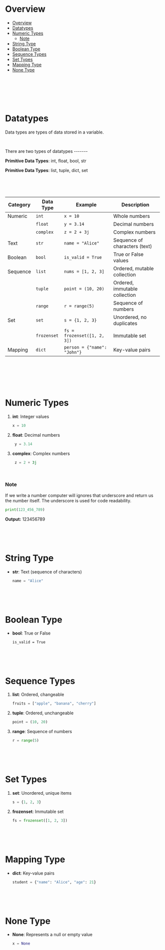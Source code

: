 # Overview

- [Overview](#overview)
- [Datatypes](#datatypes)
- [Numeric Types](#numeric-types)
  - [Note](#note)
- [String Type](#string-type)
- [Boolean Type](#boolean-type)
- [Sequence Types](#sequence-types)
- [Set Types](#set-types)
- [Mapping Type](#mapping-type)
- [None Type](#none-type)

&nbsp;

&nbsp;

&nbsp;

# Datatypes

Data types are types of data stored in a variable.

&nbsp;

There are two types of datatypes -------

**Primitive Data Types**: int, float, bool, str

**Primitive Data Types**: list, tuple, dict, set

&nbsp;

&nbsp;

| **Category** | **Data Type** | **Example**                 | **Description**               |
| ------------ | ------------- | --------------------------- | ----------------------------- |
| Numeric      | `int`         | `x = 10`                    | Whole numbers                 |
|              | `float`       | `y = 3.14`                  | Decimal numbers               |
|              | `complex`     | `z = 2 + 3j`                | Complex numbers               |
| Text         | `str`         | `name = "Alice"`            | Sequence of characters (text) |
| Boolean      | `bool`        | `is_valid = True`           | True or False values          |
| Sequence     | `list`        | `nums = [1, 2, 3]`          | Ordered, mutable collection   |
|              | `tuple`       | `point = (10, 20)`          | Ordered, immutable collection |
|              | `range`       | `r = range(5)`              | Sequence of numbers           |
| Set          | `set`         | `s = {1, 2, 3}`             | Unordered, no duplicates      |
|              | `frozenset`   | `fs = frozenset([1, 2, 3])` | Immutable set                 |
| Mapping      | `dict`        | `person = {"name": "John"}` | Key-value pairs               |

&nbsp;

&nbsp;

&nbsp;

# Numeric Types

1. **int**: Integer values

   ```py
   x = 10
   ```

2. **float**: Decimal numbers

   ```py
    y = 3.14
   ```

3. **complex**: Complex numbers

   ```py
    z = 2 + 3j
   ```

&nbsp;

### Note

If we write a number computer will ignores that underscore and return us the number itself. The underscore is used for code readability.

```py
print(123_456_789)
```

**Output:** 123456789

&nbsp;

&nbsp;

# String Type

- **str**: Text (sequence of characters)

  ```py
  name = "Alice"
  ```

&nbsp;

&nbsp;

# Boolean Type

- **bool**: True or False

  ```PY
  is_valid = True
  ```

&nbsp;

&nbsp;

# Sequence Types

1. **list**: Ordered, changeable

   ```py
   fruits = ["apple", "banana", "cherry"]
   ```

2. **tuple**: Ordered, unchangeable

   ```py
   point = (10, 20)
   ```

3. **range**: Sequence of numbers

   ```py
   r = range(5)
   ```

&nbsp;

&nbsp;

# Set Types

1. **set**: Unordered, unique items

   ```py
   s = {1, 2, 3}
   ```

2. **frozenset**: Immutable set

   ```py
   fs = frozenset([1, 2, 3])
   ```

&nbsp;

&nbsp;

# Mapping Type

- **dict**: Key-value pairs

  ```py
  student = {"name": "Alice", "age": 21}
  ```

&nbsp;

&nbsp;

# None Type

- **None**: Represents a null or empty value

  ```py
  x = None
  ```

&nbsp;

&nbsp;

&nbsp;

&nbsp;

&nbsp;

&nbsp;

&nbsp;

&nbsp;

&nbsp;

&nbsp;

&nbsp;

&nbsp;

&nbsp;

&nbsp;

&nbsp;

&nbsp;

&nbsp;
